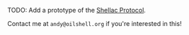 TODO: Add a prototype of the [Shellac Protocol](https://github.com/oilshell/oil/wiki/Shellac-Protocol-Proposal]).

Contact me at `andy@oilshell.org` if you're interested in this!

